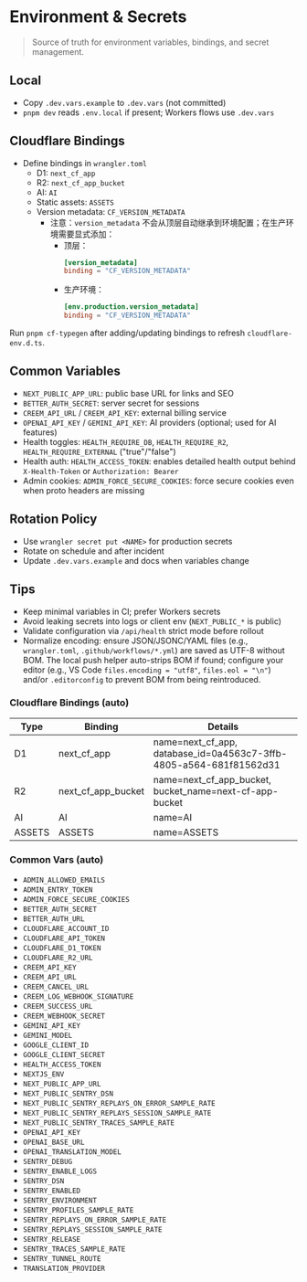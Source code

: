 ﻿# Environment & Secrets

> Source of truth for environment variables, bindings, and secret management.

## Local
- Copy `.dev.vars.example` to `.dev.vars` (not committed)
- `pnpm dev` reads `.env.local` if present; Workers flows use `.dev.vars`

## Cloudflare Bindings
- Define bindings in `wrangler.toml`
  - D1: `next_cf_app`
  - R2: `next_cf_app_bucket`
  - AI: `AI`
  - Static assets: `ASSETS`
  - Version metadata: `CF_VERSION_METADATA`
    - 注意：`version_metadata` 不会从顶层自动继承到环境配置；在生产环境需要显式添加：
      - 顶层：
        ```toml
        [version_metadata]
        binding = "CF_VERSION_METADATA"
        ```
      - 生产环境：
        ```toml
        [env.production.version_metadata]
        binding = "CF_VERSION_METADATA"
        ```

Run `pnpm cf-typegen` after adding/updating bindings to refresh `cloudflare-env.d.ts`.

## Common Variables
- `NEXT_PUBLIC_APP_URL`: public base URL for links and SEO
- `BETTER_AUTH_SECRET`: server secret for sessions
- `CREEM_API_URL` / `CREEM_API_KEY`: external billing service
- `OPENAI_API_KEY` / `GEMINI_API_KEY`: AI providers (optional; used for AI features)
- Health toggles: `HEALTH_REQUIRE_DB`, `HEALTH_REQUIRE_R2`, `HEALTH_REQUIRE_EXTERNAL` ("true"/"false")
- Health auth: `HEALTH_ACCESS_TOKEN`: enables detailed health output behind `X-Health-Token` or `Authorization: Bearer`
- Admin cookies: `ADMIN_FORCE_SECURE_COOKIES`: force secure cookies even when proto headers are missing

## Rotation Policy
- Use `wrangler secret put <NAME>` for production secrets
- Rotate on schedule and after incident
- Update `.dev.vars.example` and docs when variables change

## Tips
- Keep minimal variables in CI; prefer Workers secrets
- Avoid leaking secrets into logs or client env (`NEXT_PUBLIC_*` is public)
- Validate configuration via `/api/health` strict mode before rollout
- Normalize encoding: ensure JSON/JSONC/YAML files (e.g., `wrangler.toml`, `.github/workflows/*.yml`) are saved as UTF-8 without BOM. The local push helper auto-strips BOM if found; configure your editor (e.g., VS Code `files.encoding = "utf8"`, `files.eol = "\n"`) and/or `.editorconfig` to prevent BOM from being reintroduced.

<!-- DOCSYNC:ENV_BINDINGS START -->
### Cloudflare Bindings (auto)
| Type | Binding | Details |
| --- | --- | --- |
| D1 | next_cf_app | name=next_cf_app, database_id=0a4563c7-3ffb-4805-a564-681f81562d31 |
| R2 | next_cf_app_bucket | name=next_cf_app_bucket, bucket_name=next-cf-app-bucket |
| AI | AI | name=AI |
| ASSETS | ASSETS | name=ASSETS |

### Common Vars (auto)
- `ADMIN_ALLOWED_EMAILS`
- `ADMIN_ENTRY_TOKEN`
- `ADMIN_FORCE_SECURE_COOKIES`
- `BETTER_AUTH_SECRET`
- `BETTER_AUTH_URL`
- `CLOUDFLARE_ACCOUNT_ID`
- `CLOUDFLARE_API_TOKEN`
- `CLOUDFLARE_D1_TOKEN`
- `CLOUDFLARE_R2_URL`
- `CREEM_API_KEY`
- `CREEM_API_URL`
- `CREEM_CANCEL_URL`
- `CREEM_LOG_WEBHOOK_SIGNATURE`
- `CREEM_SUCCESS_URL`
- `CREEM_WEBHOOK_SECRET`
- `GEMINI_API_KEY`
- `GEMINI_MODEL`
- `GOOGLE_CLIENT_ID`
- `GOOGLE_CLIENT_SECRET`
- `HEALTH_ACCESS_TOKEN`
- `NEXTJS_ENV`
- `NEXT_PUBLIC_APP_URL`
- `NEXT_PUBLIC_SENTRY_DSN`
- `NEXT_PUBLIC_SENTRY_REPLAYS_ON_ERROR_SAMPLE_RATE`
- `NEXT_PUBLIC_SENTRY_REPLAYS_SESSION_SAMPLE_RATE`
- `NEXT_PUBLIC_SENTRY_TRACES_SAMPLE_RATE`
- `OPENAI_API_KEY`
- `OPENAI_BASE_URL`
- `OPENAI_TRANSLATION_MODEL`
- `SENTRY_DEBUG`
- `SENTRY_ENABLE_LOGS`
- `SENTRY_DSN`
- `SENTRY_ENABLED`
- `SENTRY_ENVIRONMENT`
- `SENTRY_PROFILES_SAMPLE_RATE`
- `SENTRY_REPLAYS_ON_ERROR_SAMPLE_RATE`
- `SENTRY_REPLAYS_SESSION_SAMPLE_RATE`
- `SENTRY_RELEASE`
- `SENTRY_TRACES_SAMPLE_RATE`
- `SENTRY_TUNNEL_ROUTE`
- `TRANSLATION_PROVIDER`
<!-- DOCSYNC:ENV_BINDINGS END -->
